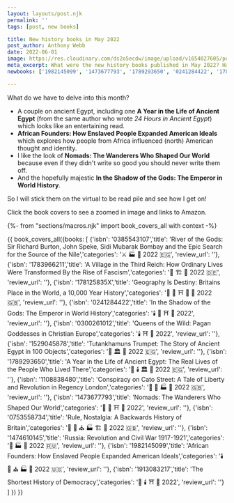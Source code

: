 ```yaml
---
layout: layouts/post.njk
permalink: ''
tags: [post, new books]

title: New history books in May 2022
post_author: Anthony Webb
date: 2022-06-01
image: https://res.cloudinary.com/ds2o5ecdw/image/upload/v1654027605/posts/May2022_newhistorybooks.jpg
meta_excerpt: What were the new history books published in May 2022? Have a look here...
newbooks: ['1982145099', '1473677793', '1789293650', '0241284422', '1789293650', '1783966211']

---
```

What do we have to delve into this month?

- A couple on ancient Egypt, including one __A Year in the Life of Ancient Egypt__ (from the same author who wrote _24 Hours in Ancient Egypt_) which looks like an entertaining read.
- __African Founders: How Enslaved People Expanded American Ideals__ which explores how people from Africa influenced (north) American thought and identity.
- I like the look of __Nomads: The Wanderers Who Shaped Our World__ because even if they didn't write so good you should never write them off.
- And the hopefully majestic __In the Shadow of the Gods: The Emperor in World History__.

So I will stick them on the virtual to be read pile and see how I get on!

Click the book covers to see a zoomed in image and links to Amazon.

{%- from "sections/macros.njk" import book_covers_all with context -%}

{{ book_covers_all({books: 
[
{'isbn': '0385543107','title': 'River of the Gods: Sir Richard Burton, John Speke, Sidi Mubarak Bombay and the Epic Search for the Source of the Nile','categories': '⚔️ 🏭 🍗 2022 🇪🇬', 'review_url': ''},
{'isbn': '1783966211','title': 'A Village in the Third Reich: How Ordinary Lives Were Transformed By the Rise of Fascism','categories': '🚽 🏗️ 🥐 2022 🇩🇪', 'review_url': ''},
{'isbn': '178125835X','title': 'Geography Is Destiny: Britains Place in the World, a 10,000 Year History','categories': '👑 🚽 ⛩️ 🥐 🍭 2022 🇬🇧', 'review_url': ''},
{'isbn': '0241284422','title': 'In the Shadow of the Gods: The Emperor in World History','categories': '🕯️ 👑 ⛩️ 🍭 2022', 'review_url': ''},
{'isbn': '0300261012','title': 'Queens of the Wild: Pagan Goddesses in Christian Europe','categories': '🕯️ ⛩️ 🥐 2022', 'review_url': ''},
{'isbn': '1529045878','title': 'Tutankhamuns Trumpet: The Story of Ancient Egypt in 100 Objects','categories': '🚽 🏛️ 🍗 2022 🇪🇬', 'review_url': ''},
{'isbn': '1789293650','title': 'A Year in the Life of Ancient Egypt: The Real Lives of the People Who Lived There','categories': '🚽 🕯️ 🏛️ 🍗 2022 🇪🇬', 'review_url': ''},
{'isbn': '1108838480','title': 'Conspiracy on Cato Street: A Tale of Liberty and Revolution in Regency London','categories': '👑 🚽 🏭 🥐 2022 🇬🇧', 'review_url': ''},
{'isbn': '1473677793','title': 'Nomads: The Wanderers Who Shaped Our World','categories': '👑 🚽 ⛩️ 🍭 2022', 'review_url': ''},
{'isbn': '0753558734','title': 'Rule, Nostalgia: A Backwards History of Britain','categories': '👑 🚽 ⛪ 🏭 🏗️ 🥐 2022 🇬🇧', 'review_url': ''},
{'isbn': '1474610145','title': 'Russia: Revolution and Civil War 1917-1921','categories': '👑 🏭 🥐 2022 🇷🇺', 'review_url': ''},
{'isbn': '1982145099','title': 'African Founders: How Enslaved People Expanded American Ideals','categories': '🕯️ 👑 ⛪ 🏭 🍔 2022 🇺🇸', 'review_url': ''},
{'isbn': '1913083217','title': 'The Shortest History of Democracy','categories': '👑 🕯️ ⛩️ 🍭 2022', 'review_url': ''}
]
}) }}